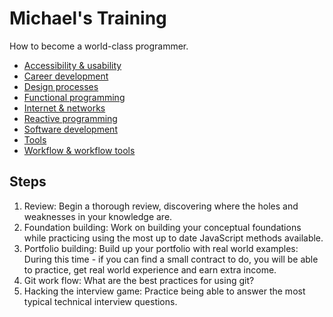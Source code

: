 # Michael's Training

How to become a world-class programmer.

- [Accessibility & usability](./accessibility/)
- [Career development](./career/)
- [Design processes](./design/)
- [Functional programming](./functional/)
- [Internet & networks](./internet/)
- [Reactive programming](./reactive/)
- [Software development](./development/)
- [Tools](./tools/)
- [Workflow & workflow tools](./workflow/)

## Steps

1. Review: Begin a thorough review, discovering where the holes and weaknesses in your knowledge are.
2. Foundation building: Work on building your conceptual foundations while practicing using the most up to date JavaScript methods available. 
3. Portfolio building: Build up your portfolio with real world examples: During this time - if you can find a small contract to do, you will be able to practice, get real world experience and earn extra income.
4. Git work flow: What are the best practices for using git?
5. Hacking the interview game: Practice being able to answer the most typical technical interview questions.  

